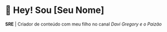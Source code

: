 # 👋 Hey! Sou [Seu Nome]  
**SRE** | Criador de conteúdo com meu filho no canal *Davi Gregory e o Paizão*  

